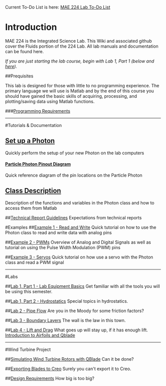 Current To-Do List is here: [MAE 224 Lab To-Do List](https://github.com/d008/MAE224/wiki/Lab-To-Do-List)

# Introduction
MAE 224 is the Integrated Science Lab. This Wiki and associated github cover the Fluids portion of the 224 Lab. All lab manuals and documentation can be found here.

_If you are just starting the lab course, begin with Lab 1, Part 1 (below and [here](https://github.com/d008/MAE224/wiki/Lab-1,-Part-1:-Lab-Equipment-Basics))._

##Prequisites

This lab is designed for those with little to no programming experience. The primary language we will use is Matlab and by the end of this course you should have gained the basic skills of acquiring, processing, and plotting/saving data using Matlab functions.  

###[Programming Requirements](https://github.com/d008/MAE224/wiki/Programming-Requirements)

***
#Tutorials & Documentation
## [Set up a Photon ](https://github.com/d008/MAE224/wiki/Setting-Up-a-Particle-Photon)  
Quickly perform the setup of your new Photon on the lab computers

#### [Particle Photon Pinout Diagram](https://github.com/d008/MAE224/wiki/Particle-Photon-Pinout-Diagram)
Quick reference diagram of the pin locations on the Particle Photon

## [Class Description](https://github.com/mkfu/MAE224/wiki/Class-Description-:-Functions-and-Variables)
Description of the functions and variables in the Photon class and how to access them from Matlab

##[Technical Report Guidelines](https://github.com/mkfu/MAE224/wiki/Technical-Report-Guidelines)
Expectations from technical reports

#Examples
##[Example 1 - Read and Write](https://github.com/mkfu/MAE224/wiki/Example-1-:-Read-and-Write-Pins)
Quick tutorial on how to use the Photon class to read and write data with analog pins

##[Example 2 - PWMs](https://github.com/d008/MAE224/wiki/Example-2-:-PWMs)
Overview of Analog and Digital Signals as well as tutorial on using the Pulse Width Modulation (PWM) pins

##[Example 3 - Servos](https://github.com/mkfu/MAE224/wiki/Example-3-:-Servos)
Quick tutorial on how use a servo with the Photon class and read a PWM signal 

***
#Labs

##[Lab 1, Part 1 - Lab Equipment Basics](https://github.com/d008/MAE224/wiki/Lab-1,-Part-1:-Lab-Equipment-Basics)
Get familiar with all the tools you will be using this semester.

##[Lab 1, Part 2 - Hydrostatics](https://github.com/mkfu/MAE224/wiki/Lab-1:--Hydrostatics)
Special topics in hydrostatics.

##[Lab 2 - Pipe Flow](https://github.com/mkfu/MAE224/wiki/Lab-2:-Pipe-Flow)
Are you in the Moody for some friction factors?

##[Lab 3 - Boundary Layers](https://github.com/mkfu/MAE224/wiki/Lab-3:-Boundary-Layers)
The wall is the law in this town.

##[Lab 4 - Lift and Drag](https://github.com/mkfu/MAE224/wiki/Lab-4:-Lift-and-Drag)
What goes up will stay up, if it has enough lift.
    [Introduction to Airfoils and Qblade](https://github.com/d008/MAE224/wiki/Introduction-to-Airfoils-and-Qblade)

***
#Wind Turbine Project

##[Simulating Wind Turbine Rotors with QBlade](https://github.com/mkfu/MAE224/wiki/Simulating-Wind-Turbine-Rotors-using-Qblade)
Can it be done?

##[Exporting Blades to Creo](https://github.com/mkfu/MAE224/wiki/Wind-Turbine-Creo-Export-Tutorial)
Surely you can't export it to Creo.

##[Design Requirements](https://github.com/mkfu/MAE224/wiki/Wind-Turbine-Design)
How big is too big?